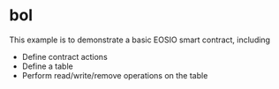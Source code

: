 # bol

This example is to demonstrate a basic EOSIO smart contract, including

- Define contract actions
- Define a table
- Perform read/write/remove operations on the table
